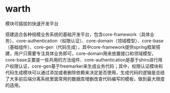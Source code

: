 # warth
模块可插拔的快速开发平台

搭建适合各种规模业务系统的基础开发平台，包含core-framework（具体业务）、core-authentication（权限认证）、core-domain（领域模型）、core-base（基础组件）、core-gen（代码生成），其中core-framework提供spring框架搭建，用户只需要专注具体业务即可，core-domain用来放置接口和领域模型，core-base主要是一些共用的方法组件、core-authentication是基于shiro进行用户权限认证，core-gen基于freemarker来生成业务代码；其中，权限认证模块和代码生成模块可以通过添加或者删除依赖来决定是否使用，生成代码的逻辑是总结了大多前后端分离系统里面常用的数据库增删改查代码编写的模板，做到最大限度的适用。
